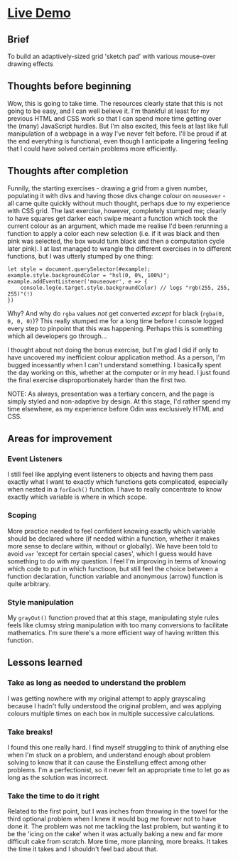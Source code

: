 # [Live Demo](https://daoudmerchant.github.io/etch-a-sketch/)

## Brief

To build an adaptively-sized grid 'sketch pad' with various mouse-over drawing effects

## Thoughts before beginning

Wow, this is going to take time. The resources clearly state that this is not going to be easy, and I can well believe it. I'm thankful at least for my previous HTML and CSS work so that I can spend more time getting over the (many) JavaScript hurdles. But I'm also excited, this feels at last like full manipulation of a webpage in a way I've never felt before. I'll be proud if at the end everything is functional, even though I anticipate a lingering feeling that I could have solved certain problems more efficiently.

## Thoughts after completion

Funnily, the starting exercises - drawing a grid from a given number, populating it with divs and having those divs change colour on `mouseover` - all came quite quickly without much thought, perhaps due to my experience with CSS grid. The last exercise, however, completely stumped me; clearly to have squares get darker each swipe meant a function which took the current colour as an argument, which made me realise I'd been rerunning a function to apply a color each new selection (i.e. if it was black and then pink was selected, the box would turn black and then a computation cycle later pink). I at last managed to wrangle the different exercises in to different functions, but I was utterly stumped by one thing:

``` 
let style = document.querySelector(#example);
example.style.backgroundColor = "hsl(0, 0%, 100%)";
example.addEventListener('mouseover', e => {
    console.log(e.target.style.backgroundColor) // logs "rgb(255, 255, 255)"(!)
})
```

Why? And why do `rgba` values *not* get converted *except* for black (`rgba(0, 0, 0, 0)`)? This really stumped me for a long time before I console logged every step to pinpoint that this was happening. Perhaps this is something which all developers go through...

I thought about not doing the bonus exercise, but I'm glad I did if only to have uncovered my inefficient colour application method. As a person, I'm bugged incessantly when I can't understand something. I basically spent the day working on this, whether at the computer or in my head. I just found the final exercise disproportionately harder than the first two.

NOTE: As always, presentation was a tertiary concern, and the page is simply styled and non-adaptive by design. At this stage, I'd rather spend my time elsewhere, as my experience before Odin was exclusively HTML and CSS.

## Areas for improvement

### Event Listeners

I still feel like applying event listeners to objects and having them pass exactly what I want to exactly which functions gets complicated, especially when nested in a `forEach()` function. I have to really concentrate to know exactly which variable is where in which scope.

### Scoping

More practice needed to feel confident knowing exactly which variable should be declared where (if needed within a function, whether it makes more sense to declare within, without or globally). We have been told to avoid `var` 'except for certain special cases', which I guess would have something to do with my question. I feel I'm improving in terms of knowing which code to put in which functioon, but still feel the choice between a function declaration, function variable and anonymous (arrow) function is quite arbitrary.

### Style manipulation

My `grayOut()` function proved that at this stage, manipulating style rules feels like clumsy string manipulation with too many conversions to facilitate mathematics. I'm sure there's a more efficient way of having written this function.

## Lessons learned

### Take as long as needed to understand the problem

I was getting nowhere with my original attempt to apply grayscaling because I hadn't fully understood the original problem, and was applying colours multiple times on each box in multiple successive calculations.

### Take breaks!

I found this one really hard. I find myself struggling to think of anything else when I'm stuck on a problem, and understand enough about problem solving to know that it can cause the Einstellung effect among other problems. I'm a perfectionist, so it never felt an appropriate time to let go as long as the solution was incorrect.

### Take the time to do it right

Related to the first point, but I was inches from throwing in the towel for the third optional problem when I knew it would bug me forever not to have done it. The problem was not me tackling the last problem, but wanting it to be the 'icing on the cake' when it was actually baking a new and far more difficult cake from scratch. More time, more planning, more breaks. It takes the time it takes and I shouldn't feel bad about that.
